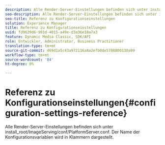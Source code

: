 ```yaml
---
description: Alle Render-Server-Einstellungen befinden sich unter install_root/ImageServing/conf/PlatformServer.conf. Der Name der Konfigurationsvariablen wird in Klammern dargestellt.
seo-description: Alle Render-Server-Einstellungen befinden sich unter install_root/ImageServing/conf/PlatformServer.conf. Der Name der Konfigurationsvariablen wird in Klammern dargestellt.
seo-title: Referenz zu Konfigurationseinstellungen
solution: Experience Manager
title: Referenz zu Konfigurationseinstellungen
uuid: fd9629d6-901d-4015-a49e-d3a36e18a7a3
feature: Dynamic Media Classic, SDK/API
role: Entwickler, Administrator, Business Practitioner
translation-type: tm+mt
source-git-commit: 469d1a5c43a972116a8a2efb0de5708800130a99
workflow-type: tm+mt
source-wordcount: '84'
ht-degree: 0%

---
```



# Referenz zu Konfigurationseinstellungen{#configuration-settings-reference}

Alle Render-Server-Einstellungen befinden sich unter install_root/ImageServing/conf/PlatformServer.conf. Der Name der Konfigurationsvariablen wird in Klammern dargestellt.

